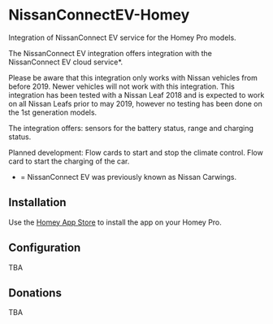 # NissanConnectEV-Homey
Integration of NissanConnect EV service for the Homey Pro models.

The NissanConnect EV integration offers integration with the NissanConnect EV cloud service*. 

Please be aware that this integration only works with Nissan vehicles from before 2019. Newer vehicles will not work with this integration.
This integration has been tested with a Nissan Leaf 2018 and is expected to work on all Nissan Leafs prior to may 2019, however no testing has been done on the 1st generation models. 

The integration offers:
sensors for the battery status, range and charging status.

Planned development:
Flow cards to start and stop the climate control.
Flow card to start the charging of the car.

* = NissanConnect EV was previously known as Nissan Carwings.

## Installation
Use the [Homey App Store]([https://homey.app/en-dk/apps/homey-pro/]) to install the app on your Homey Pro.

## Configuration
TBA

## Donations
TBA
